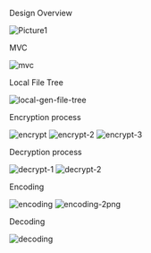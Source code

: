 
Design Overview

<img src="https://i.ibb.co/T8x7nVz/Picture1.png" alt="Picture1" border="0">

MVC

<img src="https://i.ibb.co/4mc4JkX/mvc.png" alt="mvc" border="0">

Local File Tree

<img src="https://i.ibb.co/bmtxbx3/local-gen-file-tree.png" alt="local-gen-file-tree" border="0">


Encryption process

<img src="https://i.ibb.co/BVtgbJk/encrypt.png" alt="encrypt" border="0">

<img src="https://i.ibb.co/3WK84ZT/encrypt-2.png" alt="encrypt-2" border="0">

<img src="https://i.ibb.co/kX8ZCns/encrypt-3.png" alt="encrypt-3" border="0">

Decryption process

<img src="https://i.ibb.co/tLxWhdq/decrypt-1.png" alt="decrypt-1" border="0">

<img src="https://i.ibb.co/yRy3TFz/decrypt-2.png" alt="decrypt-2" border="0">

Encoding

<img src="https://i.ibb.co/Ybk2W8F/encoding.png" alt="encoding" border="0">

<img src="https://i.ibb.co/rmmxPSy/encoding-2png.png" alt="encoding-2png" border="0">

Decoding

<img src="https://i.ibb.co/pXwcM2t/decoding.png" alt="decoding" border="0">
